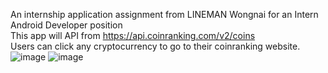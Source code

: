An internship application assignment from LINEMAN Wongnai for an Intern Android Developer position <br>
This app will API from https://api.coinranking.com/v2/coins <br>
Users can click any cryptocurrency to go to their coinranking website. <br>
![image](https://user-images.githubusercontent.com/81351757/153748786-c8be8892-e708-427c-838a-613fa2d88cd8.png)
![image](https://user-images.githubusercontent.com/81351757/153748795-84164193-c1f1-4af2-909a-6d2e740c2de8.png)
